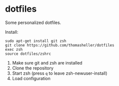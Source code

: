 # dotfiles

Some personalized dotfiles.

Install:

    sudo apt-get install git zsh
    git clone https://github.com/thomasheller/dotfiles
    exec zsh
    source dotfiles/zshrc

1. Make sure git and zsh are installed
2. Clone the repository
3. Start zsh (press `q` to leave zsh-newuser-install)
4. Load configuration
